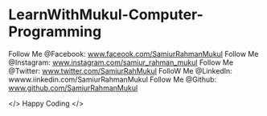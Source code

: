 # LearnWithMukul-Computer-Programming

Follow Me @Facebook: www.faceook.com/SamiurRahmanMukul
Follow Me @Instagram: www.instagram.com/samiur_rahman_mukul
Follow Me @Twitter: www.twitter.com/SamiurRahMukul
FolloW Me @LinkedIn: wwww.iinkedin.com/SamiurRahmanMukul
Follow Me @Github: www.github.com/SamiurRahmanMukul

</> Happy Coding </>
